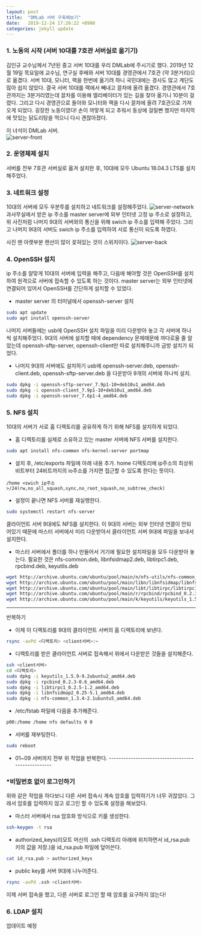 ```yaml
---
layout: post
title:  "DMLab 서버 구축해보기"
date:   2019-12-24 17:26:22 +0900
categories: jekyll update
---
```


### 1. 노동의 시작 (서버 10대를 7호관 서버실로 옮기기)
김인규 교수님께서 7년된 중고 서버 10대를 우리 DMLab에 주시기로 했다. 
2019년 12월 19일 목요일에 교수님, 연구실 후배와 서버 10대를 경영관에서 7호관 (약 3분거리)으로 옮겼다. 서버 10대, 모니터, 랙을 한번에 옮기려 하니 국민대에는 경사도 많고 계단도 많아 쉽지 않았다. 결국 서버 10대를 랙에서 빼내고 끌차에 올려 옮겼다. 경영관에서 7호관까지는 3분거리였는데 끌차를 이용해 엘리베이터가 있는 길을 찾아 옮기니 10분이 걸렸다. 그리고 다시 경영관으로 돌아와 모니터와 랙을 다시 끌차에 올려 7호관으로 가져오게 되었다. 굉장한 노동이였다! 손이 까맣게 되고 추워서 동상에 걸릴뻔 했지만 마지막에 맛있는 닭도리탕을 먹으니 다시 괜찮아졌다.

이 녀석이 DMLab 서버.<br />
![server-front](https://github.com/dongchime/dongchime.github.io/blob/master/assets/img/front.jpg?raw=true)   

### 2. 운영체제 설치
서버를 전부 7호관 서버실로 옮겨 설치한 후, 10대에 모두 Ubuntu 18.04.3 LTS를 설치해주었다.

### 3. 네트워크 설정
10대의 서버에 모두 우분투를 설치하고 네트워크를 설정해주었다.
![server-network](https://github.com/dongchime/dongchime.github.io/blob/master/assets/img/network.jpg?raw=true) <br />
과사무실에서 받은 ip 주소를 master server에 외부 인터넷 고정 ip 주소로 설정하고, 위 사진처럼 나머지 9대의 서버와의 통신을 위해 swich ip 주소를 입력해 주었다. 그리고 나머지 9대의 서버도 swich ip 주소를 입력하여 서로 통신이 되도록 하였다. 

사진 맨 아랫부분 랜선이 많이 꽂혀있는 것이 스위치이다.
![server-back](https://github.com/dongchime/dongchime.github.io/blob/master/assets/img/back.jpg?raw=true)

### 4. OpenSSH 설치
ip 주소를 알맞게 10대의 서버에 입력을 해주고, 다음에 해야할 것은 OpenSSH를 설치하여 원격으로 서버에 접속할 수 있도록 하는 것이다. master server는 외부 인터넷에 연결되어 있어서 OpenSSH를 간단하게 설치할 수 있었다.
- master server 의 터미널에서 openssh-server 설치
```bash
sudo apt update
sudo apt install openssh-server
```

나머지 서버들에는 usb에 OpenSSH 설치 파일을 미리 다운받아 놓고 각 서버에 하나씩 설치해주었다. 9대의 서버에 설치할 때에 dependency 문제때문에 까다로울 줄 알았는데 openssh-sftp-server, openssh-client만 따로 설치해주니까 금방 설치가 되었다.
- 나머지 9대의 서버에도 설치하기
usb에 openssh-server.deb, openssh-client.deb, openssh-sftp-server.deb 을 다운받아 9개의 서버에 하나씩 설치.
```bash
sudo dpkg -i openssh-sftp-server_7.9p1-10+deb10u1_amd64.deb
sudo dpkg -i openssh-client_7.9p1-10+deb10u1_amd64.deb
sudo dpkg -i openssh-server_7.6p1-4_amd64.deb
```

### 5. NFS 설치
10대의 서버가 서로 홈 디렉토리를 공유하게 하기 위해 NFS를 설치하게 되었다. 
- 홈 디렉토리를 실제로 소유하고 있는 master 서버에 NFS 서버를 설치한다. 
```bash
sudo apt install nfs-common nfs-kernel-server portmap
```

- 설치 후, /etc/exports 파일에 아래 내용 추가.
home 디렉토리에 ip주소의 최상위비트부터 24비트까지의 io주소를 가지면 접근할 수 있도록 한다는 뜻이다.
```
/home <swich ip주소>/24(rw,no_all_squash,sync,no_root_squash,no_subtree_check)
```

- 설정이 끝나면 NFS 서버를 재실행한다.
```bash
sudo systemctl restart nfs-server
```

클라이언트 서버 9대에도 NFS를 설치한다. 이 9대의 서버는 외부 인터넷 연결이 안되어있기 때문에 마스터 서버에서 미리 다운받아서 클라이언트 서버 9대에 파일을 보내서 설치한다.

- 마스터 서버에서 폴더를 하나 만들어서 거기에 필요한 설치파일을 모두 다운받아 놓는다.
필요한 것은 nfs-common.deb, libnfsidmap2.deb, libtirpc1.deb, rpcbind.deb, keyutils.deb
```bash
wget http://archive.ubuntu.com/ubuntu/pool/main/n/nfs-utils/nfs-common_1.3.4-2.1ubuntu5_amd64.deb
wget http://archive.ubuntu.com/ubuntu/pool/main/libn/libnfsidmap/libnfsidmap2_0.25-5.1_amd64.deb
wget http://archive.ubuntu.com/ubuntu/pool/main/libt/libtirpc/libtirpc1_0.2.5-1.2_amd64.deb
wget http://archive.ubuntu.com/ubuntu/pool/main/r/rpcbind/rpcbind_0.2.3-0.6_amd64.deb
wget http://archive.ubuntu.com/ubuntu/pool/main/k/keyutils/keyutils_1.5.9-9.2ubuntu2_amd64.deb
```

---------------------------------------------------
반복하기 

- 이제 이 디렉토리를 9대의 클라이언트 서버의 홈 디렉토리에 보낸다. 
```bash
rsync -avPd <디렉토리> <client서버>:~
```

- 디렉토리를 받은 클라이언트 서버로 접속해서 위에서 다운받은 것들을 설치해준다.
```bash
ssh <client서버>
cd <디렉토리>
sudo dpkg -i keyutils_1.5.9-9.2ubuntu2_amd64.deb
sudo dpkg -i rpcbind_0.2.3-0.6_amd64.deb
sudo dpkg -i libtirpc1_0.2.5-1.2_amd64.deb
sudo dpkg -i libnfsidmap2_0.25-5.1_amd64.deb
sudo dpkg -i nfs-common_1.3.4-2.1ubuntu5_amd64.deb
```

- /etc/fstab 파일에 다음을 추가해준다.
```bash 
p00:/home /home nfs defaults 0 0
```

- 서버를 재부팅한다.
```bash
sudo reboot
```

- 01~09 서버까지 전부 위 작업을 반복한다.
--------------------------------------------------<br />

### *비밀번호 없이 로그인하기
위와 같은 작업을 하다보니 다른 서버 접속시 계속 암호를 입력하기가 너무 귀찮았다. 그래서 암호를 입력하지 않고 로그인 할 수 있도록 설정을 해보았다. 

- 마스터 서버에서 rsa 암호화 방식으로 키를 생성한다.
```bash
ssh-keygen -t rsa
```

- authorized_keys(리모트 머신의 .ssh 디렉토리 아래에 위치하면서 id_rsa.pub 키의 값을 저장.)을 id_rsa.pub 파일에 덮어쓴다.
```bash
cat id_rsa.pub > authorized_keys 
```

- public key를 서버 9대에 나누어준다. 
```bash
rsync -avPd .ssh <client서버>
```

이제 서버 접속을 했고, 다른 서버로 로그인 할 때 암호를 요구하지 않는다!

### 6. LDAP 설치 
업데이트 예정

